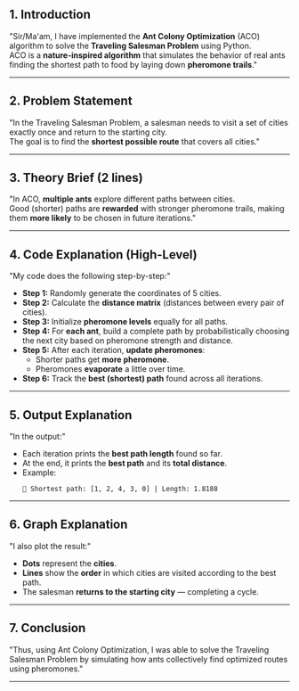 ## 1. **Introduction**
>  
"Sir/Ma'am, I have implemented the **Ant Colony Optimization** (ACO) algorithm to solve the **Traveling Salesman Problem** using Python.  
ACO is a **nature-inspired algorithm** that simulates the behavior of real ants finding the shortest path to food by laying down **pheromone trails**."

---

## 2. **Problem Statement**
>  
"In the Traveling Salesman Problem, a salesman needs to visit a set of cities exactly once and return to the starting city.  
The goal is to find the **shortest possible route** that covers all cities."

---

## 3. **Theory Brief (2 lines)**
>  
"In ACO, **multiple ants** explore different paths between cities.  
Good (shorter) paths are **rewarded** with stronger pheromone trails, making them **more likely** to be chosen in future iterations."

---

## 4. **Code Explanation (High-Level)**
>  
"My code does the following step-by-step:"

- **Step 1:** Randomly generate the coordinates of 5 cities.  
- **Step 2:** Calculate the **distance matrix** (distances between every pair of cities).  
- **Step 3:** Initialize **pheromone levels** equally for all paths.
- **Step 4:** For **each ant**, build a complete path by probabilistically choosing the next city based on pheromone strength and distance.
- **Step 5:** After each iteration, **update pheromones**:
  - Shorter paths get **more pheromone**.
  - Pheromones **evaporate** a little over time.
- **Step 6:** Track the **best (shortest) path** found across all iterations.

---

## 5. **Output Explanation**
>  
"In the output:"

- Each iteration prints the **best path length** found so far.
- At the end, it prints the **best path** and its **total distance**.
- Example:  
  ```
  🚀 Shortest path: [1, 2, 4, 3, 0] | Length: 1.8188
  ```

---

## 6. **Graph Explanation**
>  
"I also plot the result:"

- **Dots** represent the **cities**.
- **Lines** show the **order** in which cities are visited according to the best path.
- The salesman **returns to the starting city** — completing a cycle.

---

## 7. **Conclusion**
>  
"Thus, using Ant Colony Optimization, I was able to solve the Traveling Salesman Problem by simulating how ants collectively find optimized routes using pheromones."

---
